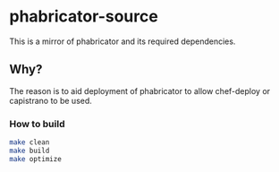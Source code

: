 # phabricator-source

This is a mirror of phabricator and its required dependencies.

## Why?

The reason is to aid deployment of phabricator to allow chef-deploy or capistrano
 to be used.

### How to build

```bash
make clean
make build
make optimize
```
